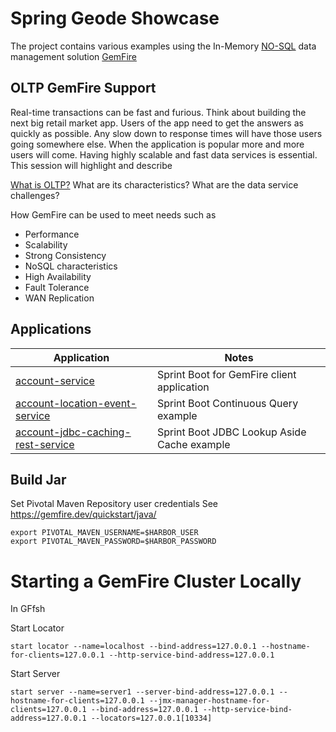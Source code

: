 # Spring Geode Showcase

The project contains various examples using the In-Memory [NO-SQL](https://en.wikipedia.org/wiki/NoSQL) data management solution [GemFire](https://gemfire.dev/)


## OLTP GemFire Support

Real-time transactions can be fast and furious. Think about building the next big retail market app.
Users of the app need to get the answers as quickly as possible. Any slow down to response times will have those users going somewhere else.
When the application is popular more and more users will come. Having highly scalable and fast data services is essential.
This session will highlight and describe

[What is OLTP?](https://www.oracle.com/database/what-is-oltp/)
What are its characteristics?
What are the data service challenges?

How GemFire can be used to meet needs such as

- Performance
- Scalability
- Strong Consistency
- NoSQL characteristics
- High Availability
- Fault Tolerance
- WAN Replication


## Applications


| Application                                                                         | Notes                                       | 
|-------------------------------------------------------------------------------------|---------------------------------------------|
| [account-service](applications/account-service)                                     | Sprint Boot for GemFire client application  |
| [account-location-event-service](applications/account-location-event-service)       | Sprint Boot Continuous Query example        |
| [account-jdbc-caching-rest-service](applications/account-jdbc-caching-rest-service) | Sprint Boot JDBC Lookup Aside Cache example |



## Build Jar

Set Pivotal Maven Repository user credentials
See https://gemfire.dev/quickstart/java/

```shell
export PIVOTAL_MAVEN_USERNAME=$HARBOR_USER
export PIVOTAL_MAVEN_PASSWORD=$HARBOR_PASSWORD
```

# Starting a GemFire Cluster Locally


In GFfsh

Start Locator
```shell
start locator --name=localhost --bind-address=127.0.0.1 --hostname-for-clients=127.0.0.1 --http-service-bind-address=127.0.0.1
```

Start Server
```shell
start server --name=server1 --server-bind-address=127.0.0.1 --hostname-for-clients=127.0.0.1 --jmx-manager-hostname-for-clients=127.0.0.1 --bind-address=127.0.0.1 --http-service-bind-address=127.0.0.1 --locators=127.0.0.1[10334]
```
